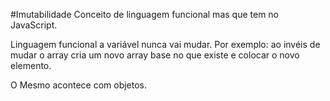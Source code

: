 #Imutabilidade
Conceito de linguagem funcional mas que tem no JavaScript.

Linguagem funcional a variável nunca vai mudar. Por exemplo: ao invéis de mudar o array cria um novo array base no que existe e colocar o novo elemento.

O Mesmo acontece com objetos.

